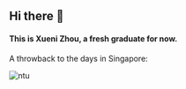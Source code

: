 ## Hi there 👋


#### This is Xueni Zhou, a fresh graduate for now.

A throwback to the days in Singapore:


![ntu](assets/IMG_8798.jpg)
